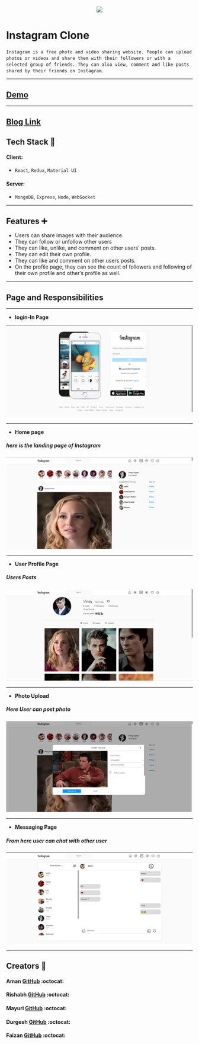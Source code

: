   <h2 align="center">   <img src="https://w0.peakpx.com/wallpaper/632/296/HD-wallpaper-instagram-black-comic-comics-community-dell-social-switch.jpg" width="70">  </h2>

# Instagram Clone

`Instagram is a free photo and video sharing website. People can upload photos or videos and share them with their followers or with a selected group of friends. They can also view, comment and like posts shared by their friends on Instagram.`

---
## [Demo](https://instagram-mern-clone.netlify.app/)
---

##  [Blog Link](https://medium.com/@mayuriwasu2000/instagram-clone-59d65f203fb1) 

## Tech Stack :wrench:

#### Client:

- `React`, `Redux`, `Material UI`

#### Server:

- `MongoDB`, `Express`, `Node`, `WebSocket`

---
## Features  :heavy_plus_sign:

- Users can share images with their audience.
- They can follow or unfollow other users
- They can like, unlike, and comment on other users’ posts.
- They can edit their own profile.
- They can like and comment on other users posts.
- On the profile page, they can see the count of followers and following of their own profile and other’s profile as well.

---
## Page and Responsibilities
---


- **login-In Page**

![Landing Page](https://github.com/Amanfw13064/Instagram_Front-end/blob/main/public/imagesREADME/login.png)

---
- **Home page**
##### here is the landing page of Instagram
![Sign In Page](https://github.com/Amanfw13064/Instagram_Front-end/blob/main/public/imagesREADME/home.png)

---


- **User Profile Page**
##### Users Posts
![Profile Page](https://github.com/Amanfw13064/Instagram_Front-end/blob/main/public/imagesREADME/profile.png)

---

- **Photo Upload**
##### Here User can post photo
![Product Details Page](https://github.com/Amanfw13064/Instagram_Front-end/blob/main/public/imagesREADME/upload.png)

---
- **Messaging Page**
##### From here user can chat with other user
![Cart Page](https://github.com/Amanfw13064/Instagram_Front-end/blob/main/public/imagesREADME/chat.png)

---

<!--
### How To Use
Users can log in into purplle by clicking the login button and fill in the right credentials,
new users can register themself by clicking on the register button and fill a simple form, after successful
login user can start shopping, they can choose the category that they like also they can sort the product
according to their choice, after choosing a product they can add it to the cart or keep it on the wishlist.
They can place an order by simply clicking on the place order button after that they will get notified that their
 order has been successfully placed.

 -->

## Creators :handshake:

#### Aman [GitHub](https://github.com/Amanfw13064) 	:octocat:

#### Rishabh [GitHub](https://github.com/rishu11081998) 	:octocat:

#### Mayuri [GitHub](https://github.com/mayuriwasu1) 	:octocat:

#### Durgesh [GitHub](https://github.com/Durgesh2601) 	:octocat:

#### Faizan [GitHub](https://github.com/faazah) 	:octocat:
